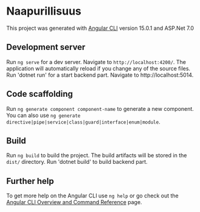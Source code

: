 # Naapurillisuus

This project was generated with [Angular CLI](https://github.com/angular/angular-cli) version 15.0.1 and ASP.Net 7.0

## Development server

Run `ng serve` for a dev server. Navigate to `http://localhost:4200/`. The application will automatically reload if you change any of the source files.
Run 'dotnet run' for a start backend part. Navigate to http://localhost:5014.

## Code scaffolding

Run `ng generate component component-name` to generate a new component. You can also use `ng generate directive|pipe|service|class|guard|interface|enum|module`.

## Build

Run `ng build` to build the project. The build artifacts will be stored in the `dist/` directory.
Run 'dotnet build' to build backend part.

## Further help

To get more help on the Angular CLI use `ng help` or go check out the [Angular CLI Overview and Command Reference](https://angular.io/cli) page.
